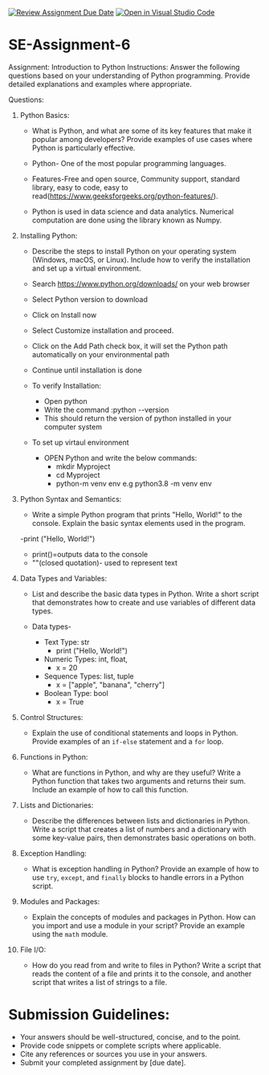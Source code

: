 [![Review Assignment Due Date](https://classroom.github.com/assets/deadline-readme-button-22041afd0340ce965d47ae6ef1cefeee28c7c493a6346c4f15d667ab976d596c.svg)](https://classroom.github.com/a/WfNmjXUk)
[![Open in Visual Studio Code](https://classroom.github.com/assets/open-in-vscode-2e0aaae1b6195c2367325f4f02e2d04e9abb55f0b24a779b69b11b9e10269abc.svg)](https://classroom.github.com/online_ide?assignment_repo_id=15348760&assignment_repo_type=AssignmentRepo)
# SE-Assignment-6
 Assignment: Introduction to Python
Instructions:
Answer the following questions based on your understanding of Python programming. Provide detailed explanations and examples where appropriate.

 Questions:

1. Python Basics:
   - What is Python, and what are some of its key features that make it popular among developers? Provide examples of use cases where Python is particularly effective.
   
   - Python- One of the most popular programming languages.
   - Features-Free and open source, Community support, standard library, easy to code, easy to read(https://www.geeksforgeeks.org/python-features/).
   - Python is used in data science and data analytics. Numerical computation are done using the library known as Numpy.


2. Installing Python:
   - Describe the steps to install Python on your operating system (Windows, macOS, or Linux). Include how to verify the installation and set up a virtual environment.

   - Search  https://www.python.org/downloads/ on your web browser
   - Select Python version to download
   - Click on Install now
   - Select Customize installation and proceed.
   - Click on the Add Path check box, it will set the Python path automatically on your environmental path
   - Continue until installation is done
   
   - To verify Installation:
      - Open python
      - Write the command :python --version
      - This should return the version of python installed in your computer system
   
   - To set up virtaul environment
      -  OPEN Python and write the below commands:
         - mkdir Myproject
         - cd Myproject
         - python<version>-m venv env e.g python3.8 -m venv env


3. Python Syntax and Semantics:
   - Write a simple Python program that prints "Hello, World!" to the console. Explain the basic syntax elements used in the program.

   -print ("Hello, World!")

      - print()=outputs data to the console
      - ""(closed quotation)- used to represent text

4. Data Types and Variables:
   - List and describe the basic data types in Python. Write a short script that demonstrates how to create and use variables of different data types.

   - Data types-
      - Text Type:	str
         - print ("Hello, World!")
      - Numeric Types:	int, float, 
         - x = 20
      - Sequence Types:	list, tuple
         - x = ["apple", "banana", "cherry"]
      - Boolean Type:	bool
         - x = True
         
5. Control Structures:
   - Explain the use of conditional statements and loops in Python. Provide examples of an `if-else` statement and a `for` loop.

6. Functions in Python:
   - What are functions in Python, and why are they useful? Write a Python function that takes two arguments and returns their sum. Include an example of how to call this function.

7. Lists and Dictionaries:
   - Describe the differences between lists and dictionaries in Python. Write a script that creates a list of numbers and a dictionary with some key-value pairs, then demonstrates basic operations on both.

8. Exception Handling:
   - What is exception handling in Python? Provide an example of how to use `try`, `except`, and `finally` blocks to handle errors in a Python script.

9. Modules and Packages:
   - Explain the concepts of modules and packages in Python. How can you import and use a module in your script? Provide an example using the `math` module.

10. File I/O:
    - How do you read from and write to files in Python? Write a script that reads the content of a file and prints it to the console, and another script that writes a list of strings to a file.

# Submission Guidelines:
- Your answers should be well-structured, concise, and to the point.
- Provide code snippets or complete scripts where applicable.
- Cite any references or sources you use in your answers.
- Submit your completed assignment by [due date].


